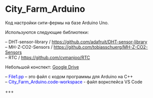 # City_Farm_Arduino

Код настройки сити-фермы на базе Arduino Uno. 

Используются следующие библиотеки:

– DHT-sensor-library / https://github.com/adafruit/DHT-sensor-library <br>
– MH-Z-CO2-Sensors / https://github.com/tobiasschuerg/MH-Z-CO2-Sensors <br>
– RTC / https://github.com/cvmanjoo/RTC

Небольшой конспект: [Google Drive](https://docs.google.com/document/d/1cDQXyRBJo9yiUTyEtSX7WBYH4Pq35oOjftM2cYVd6oY/)

– <a style="color:blue;">File1.pp</a> – это файл с кодом программы для Arduino на C++<br>
– <a style="color:blue;">City_Farm_Arduino.code-workspace</a> - файл воркспейса VS Code



+++
